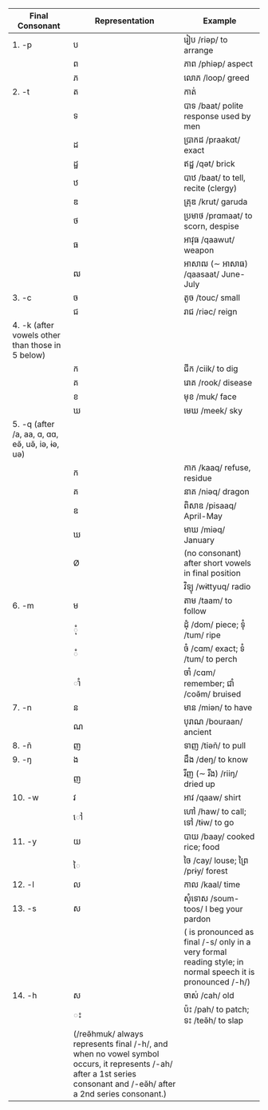 <figure>
   <figcaption>


   </figcaption>
</figure>

| Final Consonant | Representation | Example |
|-----------------|----------------|---------|
|1. -p | ប  |រៀប /riəp/ to arrange|
|      | ព  |ភាព /phiəp/ aspect|
|      | ភ  |លោភ /loop/ greed|
|2. -t | ត  |កាត់ |/kat/ to cut|
|      | ទ  |បាទ /baat/ polite response used by men|
|      | ដ  |ប្រាកដ /praakɑt/ exact|
|      | ដ្ឋ  |ឥដ្ឋ /qət/ brick|
|      | ឋ  |បាឋ /baat/ to tell, recite (clergy)|
|      | ឌ  |គ្រុឌ /krut/ garuda|
|      | ថ  |ប្រមាថ /prɑmaat/ to scorn, despise|
|      | ធ  |អាវុធ /qaawut/ weapon|
|      | ឍ  |អាសាឍ (∼ អាសាធ) /qaasaat/ June-July|
|3. -c | ច  |តូច /touc/ small|
|      | ជ  |រាជ /riəc/ reign|
|4. -k (after vowels other than those in 5 below)|||| 
|      | ក  |ជីក /ciik/ to dig|
|      | គ  |រោគ /rook/ disease|
|      | ខ  |មុខ /muk/ face|
|      | ឃ  |មេឃ /meek/ sky|
|5. -q (after /a, aa, ɑ, ɑɑ, eə̆, uə̆, iə, ɨə, uə) ||||
|      | ក |កាក /kaaq/ refuse, residue|
|      | គ |នាគ /niəq/ dragon|
|      | ឧ |ពិសាឧ /pisaaq/ April-May|
|      | ឃ |មាឃ /miəq/ January|
|      | Ø |(no consonant) after short vowels in final position|
|      |   |វិទ្យុ /wɨttyuq/ radio|
|6. -m | ម |តាម /taam/ to follow|
|      | ុំ |ដុំ /dom/ piece; ទុំ /tum/ ripe|
|      | ំ  |ចំ /cɑm/ exact; ទំ /tum/ to perch|
|      | ាំ |ចាំ /cɑm/ remember; ជាំ /coə̆m/ bruised|
|7. -n | ន |មាន /miən/ to have|
|      | ណ|បុរាណ /bouraan/ ancient|
|8. -ñ | ញ |ទាញ /tiəñ/ to pull|
|9. -ŋ | ង  |ដឹង /deŋ/ to know|
|      | ញ |រីញ (∼ រីង) /riiŋ/ dried up|
|10. -w| វ |អាវ /qaaw/ shirt|
|      | ៅ  |ហៅ /haw/ to call; ទៅ /tɨw/ to go|
|11. -y| យ |បាយ /baay/ cooked rice; food|
|      | ៃ |ចៃ /cay/ louse; ព្រៃ /prɨy/ forest|
|12. -l| ល |កាល /kaal/ time|
|13. -s| ស | សុំទោស  /soum-toos/ I beg your pardon|
|      |   |( is pronounced as final /-s/ only in a very formal reading style; in normal speech it is pronounced /-h/)|   |
|14. -h | ស  |ចាស់ /cah/ old|
|       | ះ |ប៉ះ /pah/ to patch; ទះ /teə̆h/ to slap|
|      |(/reə̆hmuk/ always represents final /-h/, and when no vowel symbol occurs, it represents /-ah/ after a 1st series consonant and /-eə̆h/ after a 2nd series consonant.)|||
